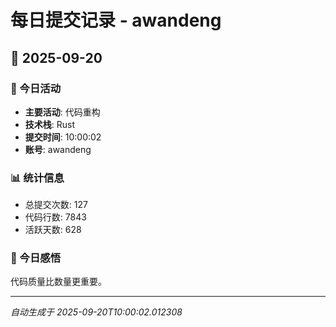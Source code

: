 # 每日提交记录 - awandeng

## 📅 2025-09-20

### 🎯 今日活动
- **主要活动**: 代码重构
- **技术栈**: Rust
- **提交时间**: 10:00:02
- **账号**: awandeng

### 📊 统计信息
- 总提交次数: 127
- 代码行数: 7843
- 活跃天数: 628

### 💭 今日感悟
代码质量比数量更重要。

---
*自动生成于 2025-09-20T10:00:02.012308*
